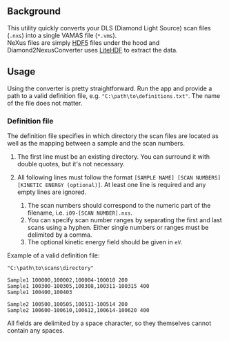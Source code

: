 ## Background

This utility quickly converts your DLS (Diamond Light Source) scan files (`.nxs`) into a single VAMAS file (`*.vms`).  
NeXus files are simply [HDF5](https://en.wikipedia.org/wiki/Hierarchical_Data_Format#HDF5) files under the hood and Diamond2NexusConverter uses [LiteHDF](https://github.com/silkfire/LiteHDF) to extract the data.

## Usage

Using the converter is pretty straightforward. Run the app and provide a path to a valid definition file, e.g. `"C:\path\to\definitions.txt"`. The name of the file does not matter.

### Definition file

The definition file specifies in which directory the scan files are located as well as the mapping between a sample and the scan numbers.

1. The first line must be an existing directory. You can surround it with double quotes, but it's not necessary.
2. All following lines must follow the format `[SAMPLE NAME] [SCAN NUMBERS] [KINETIC ENERGY (optional)]`. At least one line is required and any empty lines are ignored.

   1. The scan numbers should correspond to the numeric part of the filename, i.e. `i09-[SCAN NUMBER].nxs`.  
   2. You can specify scan number ranges by separating the first and last scans using a hyphen. Either single numbers or ranges must be delimited by a comma.  
   3. The optional kinetic energy field should be given in `eV`.

Example of a valid definition file:

```
"C:\path\to\scans\directory"

Sample1 100000,100002,100004-100010 200
Sample1 100300-100305,100308,100311-100315 400
Sample1 100400,100403

Sample2 100500,100505,100511-100514 200
Sample2 100600-100610,100612,100614-100620 400
```
All fields are delimited by a space character, so they themselves cannot contain any spaces.

